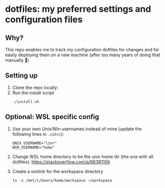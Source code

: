 # dotfiles: my preferred settings and configuration files

## Why?
This repo enables me to track my configuration dotfiles for changes and for easily deploying them on a new machine (after too many years of doing that manually :sheep:)

## Setting up
1. Clone the repo locally:
2. Run the install script
    ```
    ./install.sh
    ```


## Optional: WSL specific config
1. Use your own Unix/Win usernames instead of mine (update the following lines in `.zshrc`):
    ```
    UNIX_USERNAME="lior"
    WIN_USERNAME="home"
    ```
2. Change WSL home directory to be the unix home dir (the one with all dotfiles): https://stackoverflow.com/a/66381106

3. Create a simlink for the workspace directory
    ```
    ln -s /mnt/c/Users/home/workspace ~/workspace
    ```

